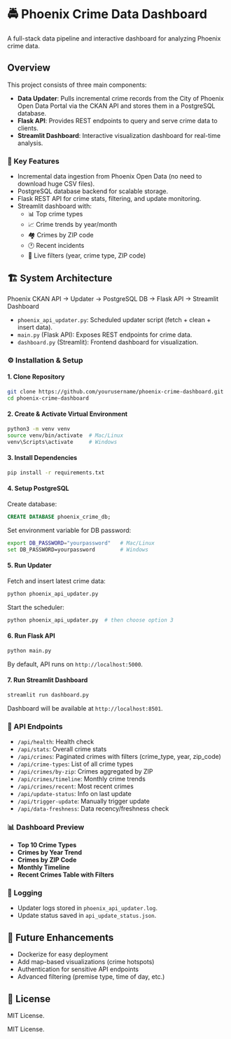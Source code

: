 # 🚔 Phoenix Crime Data Dashboard

A full-stack data pipeline and interactive dashboard for analyzing Phoenix crime data.

## Overview

This project consists of three main components:

- **Data Updater**: Pulls incremental crime records from the City of Phoenix Open Data Portal via the CKAN API and stores them in a PostgreSQL database.
- **Flask API**: Provides REST endpoints to query and serve crime data to clients.
- **Streamlit Dashboard**: Interactive visualization dashboard for real-time analysis.

### 📌 Key Features

- Incremental data ingestion from Phoenix Open Data (no need to download huge CSV files).
- PostgreSQL database backend for scalable storage.
- Flask REST API for crime stats, filtering, and update monitoring.
- Streamlit dashboard with:
  - 📊 Top crime types
  - 📈 Crime trends by year/month
  - 🏘️ Crimes by ZIP code
  - 🕐 Recent incidents
  - 🔄 Live filters (year, crime type, ZIP code)

## 🏗️ System Architecture

Phoenix CKAN API → Updater → PostgreSQL DB → Flask API → Streamlit Dashboard

- `phoenix_api_updater.py`: Scheduled updater script (fetch + clean + insert data).
- `main.py` (Flask API): Exposes REST endpoints for crime data.
- `dashboard.py` (Streamlit): Frontend dashboard for visualization.

### ⚙️ Installation & Setup

#### 1. Clone Repository
```bash
git clone https://github.com/yourusername/phoenix-crime-dashboard.git
cd phoenix-crime-dashboard
```

#### 2. Create & Activate Virtual Environment
```bash
python3 -m venv venv
source venv/bin/activate  # Mac/Linux
venv\Scripts\activate     # Windows
```

#### 3. Install Dependencies
```bash
pip install -r requirements.txt
```

#### 4. Setup PostgreSQL

Create database:
```sql
CREATE DATABASE phoenix_crime_db;
```

Set environment variable for DB password:
```bash
export DB_PASSWORD="yourpassword"   # Mac/Linux
set DB_PASSWORD=yourpassword        # Windows
```

#### 5. Run Updater

Fetch and insert latest crime data:
```bash
python phoenix_api_updater.py
```

Start the scheduler:
```bash
python phoenix_api_updater.py  # then choose option 3
```

#### 6. Run Flask API
```bash
python main.py
```

By default, API runs on `http://localhost:5000`.

#### 7. Run Streamlit Dashboard
```bash
streamlit run dashboard.py
```

Dashboard will be available at `http://localhost:8501`.

### 🔌 API Endpoints

- `/api/health`: Health check
- `/api/stats`: Overall crime stats
- `/api/crimes`: Paginated crimes with filters (crime_type, year, zip_code)
- `/api/crime-types`: List of all crime types
- `/api/crimes/by-zip`: Crimes aggregated by ZIP
- `/api/crimes/timeline`: Monthly crime trends
- `/api/crimes/recent`: Most recent crimes
- `/api/update-status`: Info on last update
- `/api/trigger-update`: Manually trigger update
- `/api/data-freshness`: Data recency/freshness check

### 📊 Dashboard Preview

- **Top 10 Crime Types**
- **Crimes by Year Trend**
- **Crimes by ZIP Code**
- **Monthly Timeline**
- **Recent Crimes Table with Filters**

### 📝 Logging

- Updater logs stored in `phoenix_api_updater.log`.
- Update status saved in `api_update_status.json`.

## 🚀 Future Enhancements

- Dockerize for easy deployment
- Add map-based visualizations (crime hotspots)
- Authentication for sensitive API endpoints
- Advanced filtering (premise type, time of day, etc.)

## 📄 License

MIT License.

MIT License.
